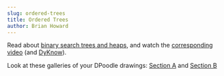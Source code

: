 ```yaml
---
slug: ordered-trees
title: Ordered Trees
author: Brian Howard
---
```


Read about [binary search trees and heaps](/docs/ds/bst), and watch the [corresponding video](https://drive.google.com/file/d/1ROAaRviOeUixoru-TFyfsojOF8LrjCmM/view) (and [DyKnow](https://drive.google.com/open?id=1-aR8Tt5o_C9mVed1CJgjfg2iCoR2N_lW)).

Look at these galleries of your DPoodle drawings: [Section A](/docs/fp/galleryS20A) and [Section B](/docs/fp/galleryS20B)
